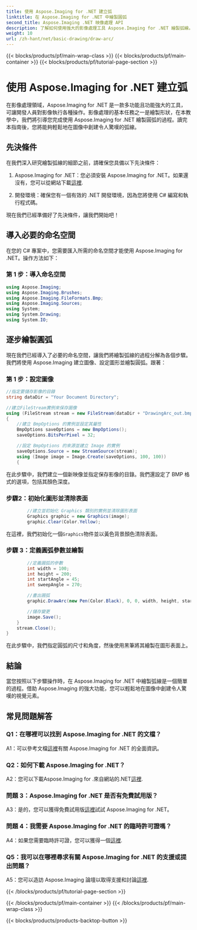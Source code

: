 ```yaml
---
title: 使用 Aspose.Imaging for .NET 建立弧
linktitle: 在 Aspose.Imaging for .NET 中繪製圓弧
second_title: Aspose.Imaging .NET 映像處理 API
description: 了解如何使用強大的影像處理工具 Aspose.Imaging for .NET 繪製弧線。創造令人驚嘆的視覺效果的分步指南。
weight: 10
url: /zh-hant/net/basic-drawing/draw-arc/
---
```


{{< blocks/products/pf/main-wrap-class >}}
{{< blocks/products/pf/main-container >}}
{{< blocks/products/pf/tutorial-page-section >}}

# 使用 Aspose.Imaging for .NET 建立弧

在影像處理領域，Aspose.Imaging for .NET 是一款多功能且功能強大的工具，可讓開發人員對影像執行各種操作。影像處理的基本任務之一是繪製形狀，在本教學中，我們將引導您完成使用 Aspose.Imaging for .NET 繪製圓弧的過程。讀完本指南後，您將能夠輕鬆地在圖像中創建令人驚嘆的弧線。

## 先決條件

在我們深入研究繪製弧線的細節之前，請確保您具備以下先決條件：

1.  Aspose.Imaging for .NET：您必須安裝 Aspose.Imaging for .NET。如果還沒有，您可以從網站下載[這裡](https://releases.aspose.com/imaging/net/).

2. 開發環境：確保您有一個有效的 .NET 開發環境，因為您將使用 C# 編寫和執行程式碼。

現在我們已經準備好了先決條件，讓我們開始吧！

## 導入必要的命名空間

在您的 C# 專案中，您需要匯入所需的命名空間才能使用 Aspose.Imaging for .NET。操作方法如下：

### 第 1 步：導入命名空間

```csharp
using Aspose.Imaging;
using Aspose.Imaging.Brushes;
using Aspose.Imaging.FileFormats.Bmp;
using Aspose.Imaging.Sources;
using System;
using System.Drawing;
using System.IO;
```

## 逐步繪製圓弧

現在我們已經導入了必要的命名空間，讓我們將繪製弧線的過程分解為各個步驟。我們將使用 Aspose.Imaging 建立圖像、設定圖形並繪製圓弧。跟著：

### 第 1 步：設定圖像

```csharp
//指定要儲存影像的目錄
string dataDir = "Your Document Directory";

//建立FileStream實例來保存圖像
using (FileStream stream = new FileStream(dataDir + "DrawingArc_out.bmp", FileMode.Create))
{
    //建立 BmpOptions 的實例並設定其屬性
    BmpOptions saveOptions = new BmpOptions();
    saveOptions.BitsPerPixel = 32;

    //設定 BmpOptions 的來源並建立 Image 的實例
    saveOptions.Source = new StreamSource(stream);
    using (Image image = Image.Create(saveOptions, 100, 100))
    {
```

在此步驟中，我們建立一個新映像並指定保存影像的目錄。我們還設定了 BMP 格式的選項，包括其顏色深度。

### 步驟2：初始化圖形並清除表面

```csharp
        //建立並初始化 Graphics 類別的實例並清除圖形表面
        Graphics graphic = new Graphics(image);
        graphic.Clear(Color.Yellow);
```

在這裡，我們初始化一個`Graphics`物件並以黃色背景顏色清除表面。

### 步驟 3：定義圓弧參數並繪製

```csharp
        //定義圓弧的參數
        int width = 100;
        int height = 200;
        int startAngle = 45;
        int sweepAngle = 270;

        //畫出圓弧
        graphic.DrawArc(new Pen(Color.Black), 0, 0, width, height, startAngle, sweepAngle);

        //儲存變更
        image.Save();
    }
    stream.Close();
}
```

在此步驟中，我們指定圓弧的尺寸和角度，然後使用黑筆將其繪製在圖形表面上。

## 結論

當您按照以下步驟操作時，在 Aspose.Imaging for .NET 中繪製弧線是一個簡單的過程。借助 Aspose.Imaging 的強大功能，您可以輕鬆地在圖像中創建令人驚嘆的視覺元素。

## 常見問題解答

### Q1：在哪裡可以找到 Aspose.Imaging for .NET 的文檔？

 A1：可以參考文檔[這裡](https://reference.aspose.com/imaging/net/)有關 Aspose.Imaging for .NET 的全面資訊。

### Q2：如何下載 Aspose.Imaging for .NET？

 A2：您可以下載Aspose.Imaging for .來自網站的.NET[這裡](https://releases.aspose.com/imaging/net/).

### 問題 3：Aspose.Imaging for .NET 是否有免費試用版？

 A3：是的，您可以獲得免費試用版[這裡](https://releases.aspose.com/)試試 Aspose.Imaging for .NET。

### 問題 4：我需要 Aspose.Imaging for .NET 的臨時許可證嗎？

 A4：如果您需要臨時許可證，您可以獲得一個[這裡](https://purchase.aspose.com/temporary-license/).

### Q5：我可以在哪裡尋求有關 Aspose.Imaging for .NET 的支援或提出問題？

 A5：您可以造訪 Aspose.Imaging 論壇以取得支援和討論[這裡](https://forum.aspose.com/).

{{< /blocks/products/pf/tutorial-page-section >}}

{{< /blocks/products/pf/main-container >}}
{{< /blocks/products/pf/main-wrap-class >}}

{{< blocks/products/products-backtop-button >}}
